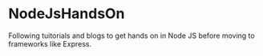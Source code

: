# NodeJsHandsOn
Following tuitorials and blogs to get hands on in Node JS before moving to frameworks like Express.
